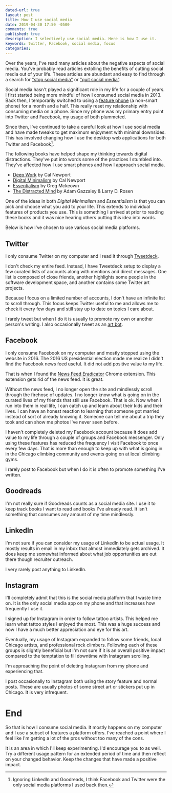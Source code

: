 ```yaml
---
dated-url: true
layout: post
title: How I use social media
date: 2019-04-30 17:50 -0500
comments: true
published: true
description: I selectively use social media. Here is how I use it.
keywords: twitter, Facebook, social media, focus
categories: 
---
```


Over the years, I've read many articles about the negative aspects of social media. You've probably read articles extolling the benefits of cutting social media out of your life. These articles are abundant and easy to find through a search for ["stop social media"](https://www.google.com/search?q=stop+social+media) or ["quit social media"](https://www.google.com/search?q=quit+social+media).

Social media hasn't played a significant role in my life for a couple of years. I first started being more mindful of how I consumed social media in 2013. Back then, I temporarily switched to using a [feature phone](https://en.wikipedia.org/wiki/Feature_phone) (a non-smart phone) for a month and a half. This really reset my relationship with consuming media on a phone. Since my phone was my primary entry point into Twitter and Facebook, my usage of both plummeted.

Since then, I've continued to take a careful look at how I use social media and have made tweaks to get maximum enjoyment with minimal downsides. This has involved changing how I use the desktop web applications for both Twitter and Facebook[^1].

[^1]: Ignoring LinkedIn and Goodreads, I think Facebook and Twitter were the only social media platforms I used back then.

The following books have helped shape my thinking towards digital distractions. They've put into words some of the practices I stumbled into. They've affected how I use smart phones and how I approach social media.

- [Deep Work](https://amzn.to/2UJu1V7) by Cal Newport
- [Digital Minimalism](https://amzn.to/2WfLYMv) by Cal Newport
- [Essentialism](https://amzn.to/2XX6imC) by Greg Mckeown
- [The Distracted Mind](https://amzn.to/2X3Tzjz) by Adam Gazzaley & Larry D. Rosen

One of the ideas in both *Digital Minimalism* and *Essentialism* is that you can pick and choose what you add to your life. This extends to individual features of products you use. This is something I arrived at prior to reading these books and it was nice hearing others putting this idea into words.

Below is how I've chosen to use various social media platforms.

## Twitter

I only consume Twitter on my computer and I read it through [Tweetdeck](https://tweetdeck.twitter.com/).

I don't check my entire feed. Instead, I have Tweetdeck setup to display a few curated lists of accounts along with mentions and direct messages. One list is composed of close friends, another highlights some people in the software development space, and another contains some Twitter art projects.

Because I focus on a limited number of accounts, I don't have an infinite list to scroll through. This focus keeps Twitter useful to me and allows me to check it every few days and still stay up to date on topics I care about.

I rarely tweet but when I do it is usually to promote my own or another person's writing. I also occasionally tweet as an [art bot](https://twitter.com/ErowidBobRoss).

## Facebook

I only consume Facebook on my computer and mostly stopped using the website in 2016. The 2016 US presidential election made me realize I didn't find the Facebook news feed useful. It did not add positive value to my life.

That is when I found the [News Feed Eradicator](https://chrome.google.com/webstore/detail/news-feed-eradicator-for/fjcldmjmjhkklehbacihaiopjklihlgg?hl=en) Chrome extension. This extension gets rid of the news feed. It is great.

Without the news feed, I no longer open the site and mindlessly scroll through the firehose of updates. I no longer know what is going on in the curated lives of my friends that still use Facebook. That is ok. Now when I run into them in real life, I can catch up and learn about their kids and their lives. I can have an honest reaction to learning that someone got married instead of sort of already knowing it. Someone can tell me about a trip they took and can show me photos I've never seen before.

I haven't completely deleted my Facebook account because it does add value to my life through a couple of groups and Facebook messenger. Only using these features has reduced the frequency I visit Facebook to once every few days. That is more than enough to keep up with what is going in in the Chicago climbing community and events going on at local climbing gyms.

I rarely post to Facebook but when I do it is often to promote something I've written.

## Goodreads

I'm not really sure if Goodreads counts as a social media site. I use it to keep track books I want to read and books I've already read. It isn't something that consumes any amount of my time mindlessly.

## LinkedIn

I'm not sure if you can consider my usage of LinkedIn to be actual usage. It mostly results in email in my inbox that almost immediately gets archived. It does keep me somewhat informed about what job opportunities are out there though recruiter outreach.

I very rarely post anything to LinkedIn.

## Instagram

I'll completely admit that this is the social media platform that I waste time on. It is the only social media app on my phone and that increases how frequently I use it.

I signed up for Instagram in order to follow tattoo artists. This helped me learn what tattoo styles I enjoyed the most. This was a huge success and now I have a much better appreciation and eye for this art.

Eventually, my usage of Instagram expanded to follow some friends, local Chicago artists, and professional rock climbers. Following each of these groups is slightly beneficial but I'm not sure if it is an overall positive impact compared to the temptation to fill downtime with Instagram scrolling.

I'm approaching the point of deleting Instagram from my phone and experiencing that.

I post occasionally to Instagram both using the story feature and normal posts. These are usually photos of some street art or stickers put up in Chicago. It is very infrequent.

# End

So that is how I consume social media. It mostly happens on my computer and I use a subset of features a platform offers. I've reached a point where I feel like I'm getting a lot of the pros without too many of the cons.

It is an area in which I'll keep experimenting. I'd encourage you to as well. Try a different usage pattern for an extended period of time and then reflect on your changed behavior. Keep the changes that have made a positive impact.